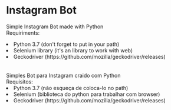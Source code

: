 # Instagram Bot
Simple Instagram Bot made with Python
<br>
Requiriments:
<li>Python 3.7 (don't forget to put in your path)</code></li>
<li>Selenium library (it's an library to work with web)</code></li>
<li>Geckodriver (https://github.com/mozilla/geckodriver/releases)</code></li>
<br>
<br>
Simples Bot para Instagram craido com Python
<br>
Requisitos:
<li>Python 3.7 (não esqueça de coloca-lo no path)</code></li>
<li>Selenium (biblioteca do python para trabalhar com browser)</code></li>
<li>Geckodriver (https://github.com/mozilla/geckodriver/releases)</code></li>

